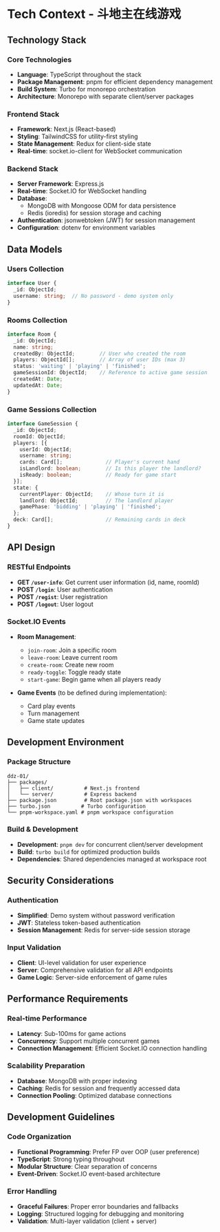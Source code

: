 # Tech Context - 斗地主在线游戏

## Technology Stack

### Core Technologies
- **Language**: TypeScript throughout the stack
- **Package Management**: pnpm for efficient dependency management
- **Build System**: Turbo for monorepo orchestration
- **Architecture**: Monorepo with separate client/server packages

### Frontend Stack
- **Framework**: Next.js (React-based)
- **Styling**: TailwindCSS for utility-first styling
- **State Management**: Redux for client-side state
- **Real-time**: socket.io-client for WebSocket communication

### Backend Stack
- **Server Framework**: Express.js
- **Real-time**: Socket.IO for WebSocket handling
- **Database**: 
  - MongoDB with Mongoose ODM for data persistence
  - Redis (ioredis) for session storage and caching
- **Authentication**: jsonwebtoken (JWT) for session management
- **Configuration**: dotenv for environment variables

## Data Models

### Users Collection
```typescript
interface User {
  _id: ObjectId;
  username: string;  // No password - demo system only
}
```

### Rooms Collection
```typescript
interface Room {
  _id: ObjectId;
  name: string;
  createdBy: ObjectId;        // User who created the room
  players: ObjectId[];        // Array of user IDs (max 3)
  status: 'waiting' | 'playing' | 'finished';
  gameSessionId: ObjectId;    // Reference to active game session
  createdAt: Date;
  updatedAt: Date;
}
```

### Game Sessions Collection
```typescript
interface GameSession {
  _id: ObjectId;
  roomId: ObjectId;
  players: [{
    userId: ObjectId;
    username: string;
    cards: Card[];              // Player's current hand
    isLandlord: boolean;        // Is this player the landlord?
    isReady: boolean;           // Ready for game start
  }];
  state: {
    currentPlayer: ObjectId;    // Whose turn it is
    landlord: ObjectId;         // The landlord player
    gamePhase: 'bidding' | 'playing' | 'finished';
  };
  deck: Card[];                 // Remaining cards in deck
}
```

## API Design

### RESTful Endpoints
- **GET `/user-info`**: Get current user information (id, name, roomId)
- **POST `/login`**: User authentication
- **POST `/regist`**: User registration  
- **POST `/logout`**: User logout

### Socket.IO Events
- **Room Management**:
  - `join-room`: Join a specific room
  - `leave-room`: Leave current room
  - `create-room`: Create new room
  - `ready-toggle`: Toggle ready state
  - `start-game`: Begin game when all players ready

- **Game Events** (to be defined during implementation):
  - Card play events
  - Turn management
  - Game state updates

## Development Environment

### Package Structure
```
ddz-01/
├── packages/
│   ├── client/          # Next.js frontend
│   └── server/          # Express backend
├── package.json         # Root package.json with workspaces
├── turbo.json          # Turbo configuration
└── pnpm-workspace.yaml # pnpm workspace configuration
```

### Build & Development
- **Development**: `pnpm dev` for concurrent client/server development
- **Build**: `turbo build` for optimized production builds
- **Dependencies**: Shared dependencies managed at workspace root

## Security Considerations

### Authentication
- **Simplified**: Demo system without password verification
- **JWT**: Stateless token-based authentication
- **Session Management**: Redis for server-side session storage

### Input Validation
- **Client**: UI-level validation for user experience
- **Server**: Comprehensive validation for all API endpoints
- **Game Logic**: Server-side enforcement of game rules

## Performance Requirements

### Real-time Performance
- **Latency**: Sub-100ms for game actions
- **Concurrency**: Support multiple concurrent games
- **Connection Management**: Efficient Socket.IO connection handling

### Scalability Preparation
- **Database**: MongoDB with proper indexing
- **Caching**: Redis for session and frequently accessed data
- **Connection Pooling**: Optimized database connections

## Development Guidelines

### Code Organization
- **Functional Programming**: Prefer FP over OOP (user preference)
- **TypeScript**: Strong typing throughout
- **Modular Structure**: Clear separation of concerns
- **Event-Driven**: Socket.IO event-based architecture

### Error Handling
- **Graceful Failures**: Proper error boundaries and fallbacks
- **Logging**: Structured logging for debugging and monitoring
- **Validation**: Multi-layer validation (client + server)

